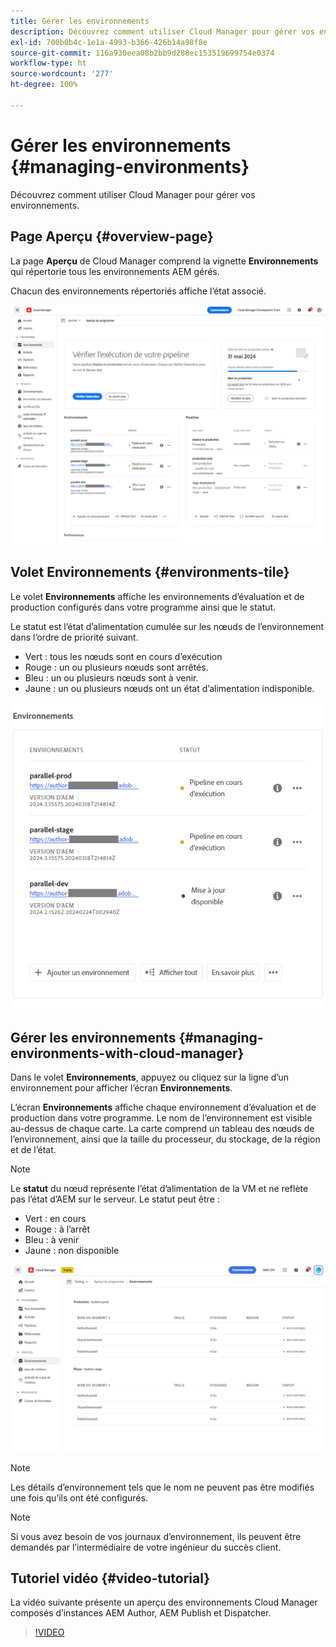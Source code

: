 ```yaml
---
title: Gérer les environnements
description: Découvrez comment utiliser Cloud Manager pour gérer vos environnements.
exl-id: 700b0b4c-1e1a-4993-b366-426b14a98f8e
source-git-commit: 116a930eea08b2bb9d288ec153519699754e0374
workflow-type: ht
source-wordcount: '277'
ht-degree: 100%

---
```



# Gérer les environnements {#managing-environments}

Découvrez comment utiliser Cloud Manager pour gérer vos environnements.

## Page Aperçu {#overview-page}

La page **Aperçu** de Cloud Manager comprend la vignette **Environnements** qui répertorie tous les environnements AEM gérés.

Chacun des environnements répertoriés affiche l’état associé.

![Page Aperçu](/help/assets/Manage-Environ-Overview.png)

## Volet Environnements {#environments-tile}

Le volet **Environnements** affiche les environnements d’évaluation et de production configurés dans votre programme ainsi que le statut.

Le statut est l’état d’alimentation cumulée sur les nœuds de l’environnement dans l’ordre de priorité suivant.

* Vert : tous les nœuds sont en cours d’exécution
* Rouge : un ou plusieurs nœuds sont arrêtés.
* Bleu : un ou plusieurs nœuds sont à venir.
* Jaune : un ou plusieurs nœuds ont un état d’alimentation indisponible.

![Volet Environnements](/help/assets/Environments-card-new.png)

## Gérer les environnements {#managing-environments-with-cloud-manager}

Dans le volet **Environnements**, appuyez ou cliquez sur la ligne d’un environnement pour afficher l’écran **Environnements**.

L’écran **Environnements** affiche chaque environnement d’évaluation et de production dans votre programme. Le nom de l’environnement est visible au-dessus de chaque carte. La carte comprend un tableau des nœuds de l’environnement, ainsi que la taille du processeur, du stockage, de la région et de l’état.

>[!NOTE]
>
>Le **statut** du nœud représente l’état d’alimentation de la VM et ne reflète pas l’état d’AEM sur le serveur. Le statut peut être :

* Vert : en cours
* Rouge : à l’arrêt
* Bleu : à venir
* Jaune : non disponible

![Onglet Environnements](/help/assets/Environments-tab.png)

>[!NOTE]
>
>Les détails d’environnement tels que le nom ne peuvent pas être modifiés une fois qu’ils ont été configurés.

>[!NOTE]
>
>Si vous avez besoin de vos journaux d’environnement, ils peuvent être demandés par l’intermédiaire de votre ingénieur du succès client.

## Tutoriel vidéo {#video-tutorial}

La vidéo suivante présente un aperçu des environnements Cloud Manager composés d’instances AEM Author, AEM Publish et Dispatcher.

>[!VIDEO](https://video.tv.adobe.com/v/26318/)

